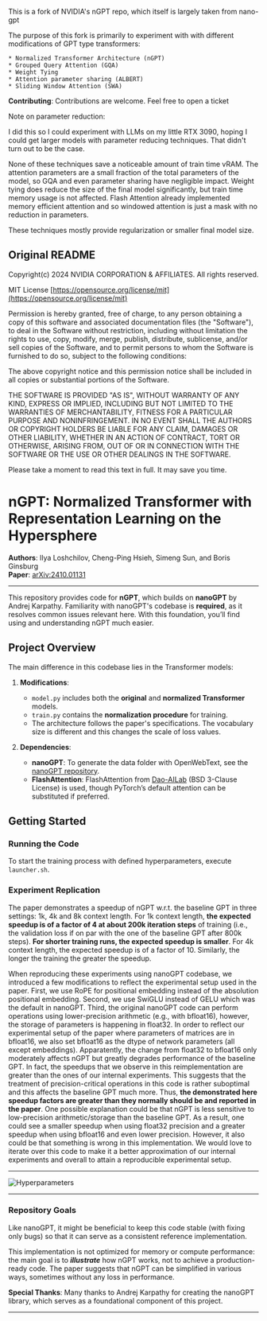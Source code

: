 This is a fork of NVIDIA's nGPT repo, which itself is largely taken from nano-gpt

The purpose of this fork is primarily to experiment with with different
modifications of GPT type transformers:

    * Normalized Transformer Architecture (nGPT)
    * Grouped Query Attention (GQA)
    * Weight Tying
    * Attention parameter sharing (ALBERT)
    * Sliding Window Attention (SWA)

**Contributing**: Contributions are welcome.  Feel free to open a ticket

Note on parameter reduction:

I did this so I could experiment with LLMs on my little RTX 3090, hoping
I could get larger models with parameter reducing techniques. That
didn't turn out to be the case.

None of these techniques save a noticeable amount of train time vRAM.
The attention parameters are a small fraction of the total parameters
of the model, so GQA and even parameter sharing have negligible impact.
Weight tying does reduce the size of the final model significantly,
but train time memory usage is not affected. Flash Attention already
implemented memory efficient attention and so windowed attention
is just a mask with no reduction in parameters.

These techniques mostly provide regularization or smaller final model
size.


## Original README


Copyright(c) 2024 NVIDIA CORPORATION & AFFILIATES. All rights reserved.
 
MIT License
[https://opensource.org/license/mit](https://opensource.org/license/mit)

Permission is hereby granted, free of charge, to any person obtaining a
copy of this software and associated documentation files (the "Software"),
to deal in the Software without restriction, including without limitation
the rights to use, copy, modify, merge, publish, distribute, sublicense,
and/or sell copies of the Software, and to permit persons to whom the
Software is furnished to do so, subject to the following conditions:

The above copyright notice and this permission notice shall be included in
all copies or substantial portions of the Software.

THE SOFTWARE IS PROVIDED "AS IS", WITHOUT WARRANTY OF ANY KIND, EXPRESS OR
IMPLIED, INCLUDING BUT NOT LIMITED TO THE WARRANTIES OF MERCHANTABILITY,
FITNESS FOR A PARTICULAR PURPOSE AND NONINFRINGEMENT. IN NO EVENT SHALL
THE AUTHORS OR COPYRIGHT HOLDERS BE LIABLE FOR ANY CLAIM, DAMAGES OR OTHER
LIABILITY, WHETHER IN AN ACTION OF CONTRACT, TORT OR OTHERWISE, ARISING
FROM, OUT OF OR IN CONNECTION WITH THE SOFTWARE OR THE USE OR OTHER
DEALINGS IN THE SOFTWARE.


Please take a moment to read this text in full. It may save you time.

# **nGPT: Normalized Transformer with Representation Learning on the Hypersphere**

**Authors**: Ilya Loshchilov, Cheng-Ping Hsieh, Simeng Sun, and Boris Ginsburg  
**Paper**: [arXiv:2410.01131](https://arxiv.org/abs/2410.01131)

---

This repository provides code for **nGPT**, which builds on **nanoGPT** by Andrej Karpathy. Familiarity with nanoGPT's codebase is **required**, as it resolves common issues relevant here. With this foundation, you’ll find using and understanding nGPT much easier.

## **Project Overview**

The main difference in this codebase lies in the Transformer models:

1. **Modifications**: 
   - `model.py` includes both the **original** and **normalized Transformer** models.
   - `train.py` contains the **normalization procedure** for training.
   - The architecture follows the paper's specifications. The vocabulary size is different and this changes the scale of loss values. 

2. **Dependencies**:
   - **nanoGPT**: To generate the data folder with OpenWebText, see the [nanoGPT repository](https://github.com/karpathy/nanoGPT).
   - **FlashAttention**: FlashAttention from [Dao-AILab](https://github.com/Dao-AILab/flash-attention) (BSD 3-Clause License) is used, though PyTorch’s default attention can be substituted if preferred.

## **Getting Started**

### **Running the Code**

To start the training process with defined hyperparameters, execute `launcher.sh`.

### **Experiment Replication**

The paper demonstrates a speedup of nGPT w.r.t. the baseline GPT in three settings: 1k, 4k and 8k context length. For 1k context length, **the expected speedup is of a factor of 4 at about 200k iteration steps** of training (i.e., the validation loss if on par with the one of the baseline GPT after 800k steps). **For shorter training runs, the expected speedup is smaller**. For 4k context length, the expected speedup is of a factor of 10. Similarly, the longer the training the greater the speedup.

When reproducing these experiments using nanoGPT codebase, we introduced a few modifications to reflect the experimental setup used in the paper. First, we use RoPE for positional embedding instead of the absolution positional embedding. Second, we use SwiGLU instead of GELU which was the default in nanoGPT. Third, the original nanoGPT code can perform operations using lower-precision arithmetic (e.g., with bfloat16), however, the storage of parameters is happening in float32. In order to reflect our experimental setup of the paper where parameters of matrices are in bfloat16, we also set bfloat16 as the dtype of network parameters (all except embeddings). Apparatently, the change from float32 to bfloat16 only moderately affects nGPT but greatly degrades performance of the baseline GPT. In fact, the speedups that we observe in this reimplementation are greater than the ones of our internal experiments. This suggests that the treatment of precision-critical operations in this code is rather suboptimal and this affects the baseline GPT much more. Thus, **the demonstrated here speedup factors are greater than they normally should be and reported in the paper**. One possible explanation could be that nGPT is less sensitive to low-precision arithmetic/storage than the baseline GPT. As a result, one could see a smaller speedup when using float32 precision and a greater speedup when using bfloat16 and even lower precision. However, it also could be that something is wrong in this implementation. We would love to iterate over this code to make it a better approximation of our internal experiments and overall to attain a reproducible experimental setup. 

---

![Hyperparameters](./hyperparams.png)

---

### **Repository Goals**

Like nanoGPT, it might be beneficial to keep this code stable (with fixing only bugs) so that it can serve as a consistent reference implementation. 

This implementation is not optimized for memory or compute performance: the main goal is to **_illustrate_** how nGPT works, not to achieve a production-ready code. The paper suggests that nGPT can be simplified in various ways, sometimes without any loss in performance.

**Special Thanks**: Many thanks to Andrej Karpathy for creating the nanoGPT library, which serves as a foundational component of this project.

---

